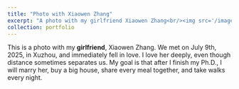 ```yaml
---
title: "Photo with Xiaowen Zhang"
excerpt: "A photo with my girlfriend Xiaowen Zhang<br/><img src='/images/photos/with_zxw.jpg'>"
collection: portfolio
---
```


This is a photo with my **girlfriend**, Xiaowen Zhang. We met on July 9th, 2025, in Xuzhou, and immediately fell in love. I love her deeply, even though distance sometimes separates us. My goal is that after I finish my Ph.D., I will marry her, buy a big house, share every meal together, and take walks every night.
